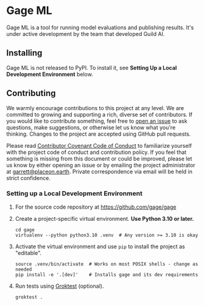 # Gage ML

Gage ML is a tool for running model evaluations and publishing results.
It's under active development by the team that developed Guild AI.

## Installing

Gage ML is not released to PyPI. To install it, see **Setting Up a Local
Development Environment** below.

<!--

To install Gage ML, use `pip`.

``` shell
pip install gage
```

-->

## Contributing

We warmly encourage contributions to this project at any level. We are
committed to growing and supporting a rich, diverse set of contributors.
If you would like to contribute something, feel free to [open an
issue](https://github.com/gageml/gage/issues) to ask questions, make
suggestions, or otherwise let us know what you're thinking. Changes to
the project are accepted using GitHub pull requests.

Please read [Contributor Covenant Code of Conduct](CONTRIBUTING.md) to
familiarize yourself with the project code of conduct and contribution
policy. If you feel that something is missing from this document or
could be improved, please let us know by either opening an issue or by
emailing the project administrator at garrett@placeon.earth. Private
correspondence via email will be held in strict confidence.

### Setting up a Local Development Environment

1. For the source code repository at https://github.com/gage/gage

2. Create a project-specific virtual environment. **Use Python 3.10 or
   later.**

   ``` shell
   cd gage
   virtualenv --python python3.10 .venv  # Any version >= 3.10 is okay
   ```

3. Activate the virtual environment and use `pip` to install the project
   as "editable".

   ``` shell
   source .venv/bin/activate  # Works on most POSIX shells - change as needed
   pip install -e '.[dev]'    # Installs gage and its dev requirements
   ```

4. Run tests using [Groktest](https://github.com/gar1t/groktest)
   (optional).

   ``` shell
   groktest .
   ```
